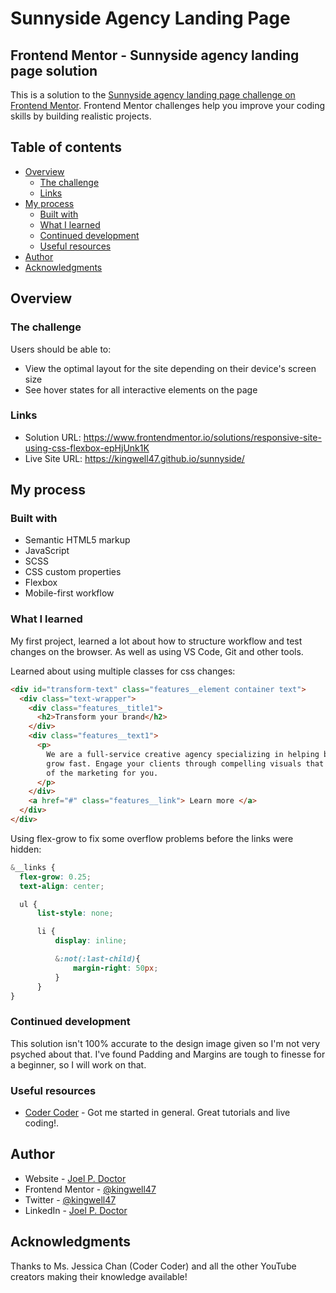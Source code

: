 # Sunnyside Agency Landing Page

## Frontend Mentor - Sunnyside agency landing page solution

This is a solution to the [Sunnyside agency landing page challenge on Frontend Mentor](https://www.frontendmentor.io/challenges/sunnyside-agency-landing-page-7yVs3B6ef). Frontend Mentor challenges help you improve your coding skills by building realistic projects.

## Table of contents

- [Overview](#overview)
  - [The challenge](#the-challenge)
  - [Links](#links)
- [My process](#my-process)
  - [Built with](#built-with)
  - [What I learned](#what-i-learned)
  - [Continued development](#continued-development)
  - [Useful resources](#useful-resources)
- [Author](#author)
- [Acknowledgments](#acknowledgments)

## Overview

### The challenge

Users should be able to:

- View the optimal layout for the site depending on their device's screen size
- See hover states for all interactive elements on the page

### Links

- Solution URL: https://www.frontendmentor.io/solutions/responsive-site-using-css-flexbox-epHjUnk1K
- Live Site URL: https://kingwell47.github.io/sunnyside/

## My process

### Built with

- Semantic HTML5 markup
- JavaScript
- SCSS
- CSS custom properties
- Flexbox
- Mobile-first workflow

### What I learned

My first project, learned a lot about how to structure workflow and test changes on the browser. As well as using VS Code, Git and other tools.

Learned about using multiple classes for css changes:

```html
<div id="transform-text" class="features__element container text">
  <div class="text-wrapper">
    <div class="features__title1">
      <h2>Transform your brand</h2>
    </div>
    <div class="features__text1">
      <p>
        We are a full-service creative agency specializing in helping brands
        grow fast. Engage your clients through compelling visuals that do most
        of the marketing for you.
      </p>
    </div>
    <a href="#" class="features__link"> Learn more </a>
  </div>
</div>
```

Using flex-grow to fix some overflow problems before the links were hidden:

```scss
&__links {
  flex-grow: 0.25;
  text-align: center;

  ul {
      list-style: none;

      li {
          display: inline;

          &:not(:last-child){
              margin-right: 50px;
          }
      }
}
```

### Continued development

This solution isn't 100% accurate to the design image given so I'm not very psyched about that. I've found Padding and Margins are tough to finesse for a beginner, so I will work on that.

### Useful resources

- [Coder Coder](https://www.youtube.com/channel/UCzNf0liwUzMN6_pixbQlMhQ) - Got me started in general. Great tutorials and live coding!.

## Author

- Website - [Joel P. Doctor](https://joeldoctor.com/)
- Frontend Mentor - [@kingwell47](https://www.frontendmentor.io/profile/kingwell47)
- Twitter - [@kingwell47](https://www.twitter.com/kingwell47)
- LinkedIn - [Joel P. Doctor](https://www.linkedin.com/in/joel-d-05854919/)

## Acknowledgments

Thanks to Ms. Jessica Chan (Coder Coder) and all the other YouTube creators making their knowledge available!
